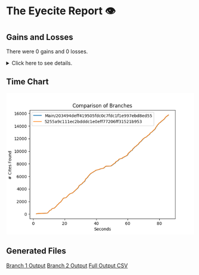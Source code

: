 # The Eyecite Report :eye:



Gains and Losses
---------
There were 0 gains and 0 losses.

<details>
<summary>Click here to see details.</summary>

|     id     |  Gain  |  Loss  |
| ---------- | ------ | ------ |


</details>



Time Chart
---------

![image](https://raw.githubusercontent.com/freelawproject/eyecite/artifacts/266/results/chart.png)


Generated Files
---------

[Branch 1 Output](https://raw.githubusercontent.com/freelawproject/eyecite/artifacts/266/results/203494deff419505fdc0c7fdc1f1e997ebd8ed55.json)
[Branch 2 Output](https://raw.githubusercontent.com/freelawproject/eyecite/artifacts/266/results/5255a9c111ec2bdddc1e0eff77206ff31521b953.json)
[Full Output CSV ](https://raw.githubusercontent.com/freelawproject/eyecite/artifacts/266/results/output.csv)
